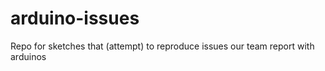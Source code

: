 # arduino-issues
Repo for sketches that (attempt) to reproduce issues our team report with arduinos
